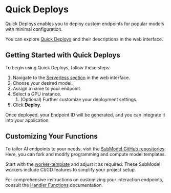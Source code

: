 # Quick Deploys

Quick Deploys enables you to deploy custom endpoints for popular models with minimal configuration.

You can explore [Quick Deploys](https://www.submodel.ai/console/serverless) and their descriptions in the web interface.

## Getting Started with Quick Deploys

To begin using Quick Deploys, follow these steps:

1. Navigate to the [Serverless section](https://www.submodel.ai/console/serverless) in the web interface.
2. Choose your desired model.
3. Assign a name to your endpoint.
4. Select a GPU instance.
   1. (Optional) Further customize your deployment settings.
5. Click **Deploy**.

Once deployed, your Endpoint ID will be generated, and you can integrate it into your application.

## Customizing Your Functions

To tailor AI endpoints to your needs, visit the [SubModel GitHub repositories](https://github.com/submodel). Here, you can fork and modify programming and compute model templates.

Start with the [worker-template](https://github.com/submodel/worker-template) and adjust it as required. These SubModel workers include CI/CD features to simplify your project setup.

For comprehensive instructions on customizing your interaction endpoints, consult the [Handler Functions](/serverless/workers/handlers/overview) documentation.